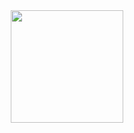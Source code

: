 
<div align="center">
  <a href="https://github.com/ausikek">
  <img height="180em" src="https://github-readme-stats.vercel.app/api/top-langs/?username=ausikek&layout=compact&langs_count=7&theme=dracula"/>
</div>
